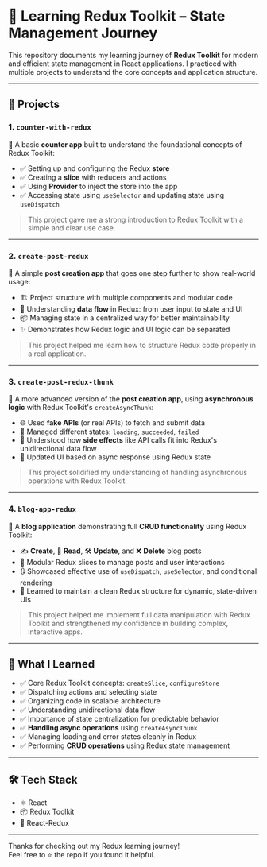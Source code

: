 # 🧠 Learning Redux Toolkit – State Management Journey

This repository documents my learning journey of **Redux Toolkit** for modern and efficient state management in React applications. I practiced with multiple projects to understand the core concepts and application structure.

---

## 📁 Projects

### 1. `counter-with-redux`

🔢 A basic **counter app** built to understand the foundational concepts of Redux Toolkit:

- ✅ Setting up and configuring the Redux **store**
- ✅ Creating a **slice** with reducers and actions
- ✅ Using **Provider** to inject the store into the app
- ✅ Accessing state using `useSelector` and updating state using `useDispatch`

> This project gave me a strong introduction to Redux Toolkit with a simple and clear use case.

---

### 2. `create-post-redux`

📝 A simple **post creation app** that goes one step further to show real-world usage:

- 🏗️ Project structure with multiple components and modular code  
- 🔁 Understanding **data flow** in Redux: from user input to state and UI  
- 📦 Managing state in a centralized way for better maintainability  
- ✨ Demonstrates how Redux logic and UI logic can be separated

> This project helped me learn how to structure Redux code properly in a real application.

---

### 3. `create-post-redux-thunk`

🔄 A more advanced version of the **post creation app**, using **asynchronous logic** with Redux Toolkit's `createAsyncThunk`:

- 🌐 Used **fake APIs** (or real APIs) to fetch and submit data  
- 🚦 Managed different states: `loading`, `succeeded`, `failed`  
- 🔁 Understood how **side effects** like API calls fit into Redux's unidirectional data flow  
- 🔄 Updated UI based on async response using Redux state

> This project solidified my understanding of handling asynchronous operations with Redux Toolkit.

---

### 4. `blog-app-redux`

📰 A **blog application** demonstrating full **CRUD functionality** using Redux Toolkit:

- ✍️ **Create**, 🧾 **Read**, 🛠️ **Update**, and ❌ **Delete** blog posts  
- 🧩 Modular Redux slices to manage posts and user interactions  
- 🔃 Showcased effective use of `useDispatch`, `useSelector`, and conditional rendering  
- 🧠 Learned to maintain a clean Redux structure for dynamic, state-driven UIs

> This project helped me implement full data manipulation with Redux Toolkit and strengthened my confidence in building complex, interactive apps.

---

## 🚀 What I Learned

- ✅ Core Redux Toolkit concepts: `createSlice`, `configureStore`  
- ✅ Dispatching actions and selecting state  
- ✅ Organizing code in scalable architecture  
- ✅ Understanding unidirectional data flow  
- ✅ Importance of state centralization for predictable behavior  
- ✅ **Handling async operations** using `createAsyncThunk`  
- ✅ Managing loading and error states cleanly in Redux  
- ✅ Performing **CRUD operations** using Redux state management

---

## 🛠️ Tech Stack

- ⚛️ React  
- 📦 Redux Toolkit  
- 🔁 React-Redux  

---

Thanks for checking out my Redux learning journey!  
Feel free to ⭐ the repo if you found it helpful.
